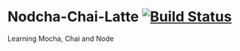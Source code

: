 # Nodcha-Chai-Latte [![Build Status](https://travis-ci.org/jybjones/Nodcha-Chai-Latte.svg?branch=master)](https://travis-ci.org/jybjones/Nodcha-Chai-Latte)

Learning Mocha, Chai and Node
